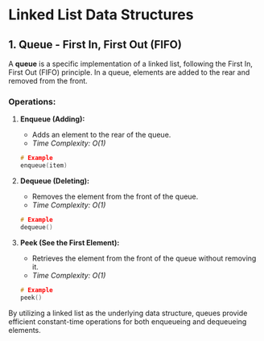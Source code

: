 # Linked List Data Structures

## 1. Queue - First In, First Out (FIFO)

A **queue** is a specific implementation of a linked list, following the First In, First Out (FIFO) principle. In a queue, elements are added to the rear and removed from the front.

### Operations:

1. **Enqueue (Adding):**
   - Adds an element to the rear of the queue.
   - *Time Complexity: O(1)*

   ```c++
   # Example
   enqueue(item)
   ```

2. **Dequeue (Deleting):**
   - Removes the element from the front of the queue.
   - *Time Complexity: O(1)*

   ```c++
   # Example
   dequeue()
   ```

3. **Peek (See the First Element):**
   - Retrieves the element from the front of the queue without removing it.
   - *Time Complexity: O(1)*

   ```c++
   # Example
   peek()
   ```

By utilizing a linked list as the underlying data structure, queues provide efficient constant-time operations for both enqueueing and dequeueing elements.
```